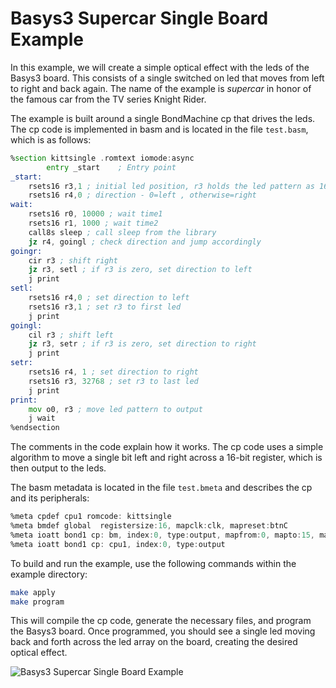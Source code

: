 # Basys3 Supercar Single Board Example

In this example, we will create a simple optical effect with the leds of the Basys3 board. This consists of a single switched on led that moves from left to right and back again. The name of the example is *supercar* in honor of the famous car from the TV series Knight Rider.

The example is built around a single BondMachine cp that drives the leds. The cp code is implemented in basm and is located in the file `test.basm`, which is as follows:

```asm
%section kittsingle .romtext iomode:async
        entry _start    ; Entry point
_start:
    rsets16 r3,1 ; initial led position, r3 holds the led pattern as 16 bit register
    rsets16 r4,0 ; direction - 0=left , otherwise=right
wait:
    rsets16 r0, 10000 ; wait time1
    rsets16 r1, 1000 ; wait time2
    call8s sleep ; call sleep from the library
    jz r4, goingl ; check direction and jump accordingly
goingr:
    cir r3 ; shift right
    jz r3, setl ; if r3 is zero, set direction to left
    j print
setl:
    rsets16 r4,0 ; set direction to left
    rsets16 r3,1 ; set r3 to first led
    j print
goingl:
    cil r3 ; shift left
    jz r3, setr ; if r3 is zero, set direction to right
    j print
setr:
    rsets16 r4, 1 ; set direction to right
    rsets16 r3, 32768 ; set r3 to last led
    j print
print:
    mov o0, r3 ; move led pattern to output
    j wait
%endsection
```

The comments in the code explain how it works. The cp code uses a simple algorithm to move a single bit left and right across a 16-bit register, which is then output to the leds.

The basm metadata is located in the file `test.bmeta` and describes the cp and its peripherals:

```asm
%meta cpdef cpu1 romcode: kittsingle
%meta bmdef global  registersize:16, mapclk:clk, mapreset:btnC
%meta ioatt bond1 cp: bm, index:0, type:output, mapfrom:0, mapto:15, mapname: led
%meta ioatt bond1 cp: cpu1, index:0, type:output
```

To build and run the example, use the following commands within the example directory:

```bash
make apply
make program
```

This will compile the cp code, generate the necessary files, and program the Basys3 board. Once programmed, you should see a single led moving back and forth across the led array on the board, creating the desired optical effect.

![Basys3 Supercar Single Board Example](effect.gif)